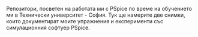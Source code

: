 Репозитори, посветен на работата ми с PSpice по време на обучението ми в Технически университет - София. Тук ще намерите две снимки, които документират моите упражнения и експерименти със симулационния софтуер PSpice.
